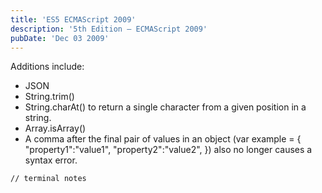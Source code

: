 ```yaml
---
title: 'ES5 ECMAScript 2009'
description: '5th Edition – ECMAScript 2009'
pubDate: 'Dec 03 2009'
---
```


Additions include:
- JSON
- String.trim()
- String.charAt() to return a single character from a given position in a string.
- Array.isArray()
- A comma after the final pair of values in an object (var example = { "property1":"value1", "property2":"value2", }) also no longer causes a syntax error.

```bash
// terminal notes
```
